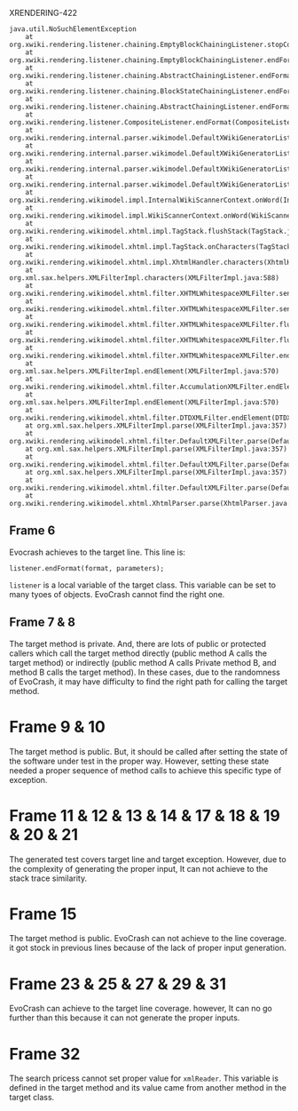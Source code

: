 XRENDERING-422
```
java.util.NoSuchElementException
	at org.xwiki.rendering.listener.chaining.EmptyBlockChainingListener.stopContainerBlock(EmptyBlockChainingListener.java:458)
	at org.xwiki.rendering.listener.chaining.EmptyBlockChainingListener.endFormat(EmptyBlockChainingListener.java:263)
	at org.xwiki.rendering.listener.chaining.AbstractChainingListener.endFormat(AbstractChainingListener.java:290)
	at org.xwiki.rendering.listener.chaining.BlockStateChainingListener.endFormat(BlockStateChainingListener.java:439)
	at org.xwiki.rendering.listener.chaining.AbstractChainingListener.endFormat(AbstractChainingListener.java:290)
	at org.xwiki.rendering.listener.CompositeListener.endFormat(CompositeListener.java:253)
	at org.xwiki.rendering.internal.parser.wikimodel.DefaultXWikiGeneratorListener.flushFormat(DefaultXWikiGeneratorListener.java:325)
	at org.xwiki.rendering.internal.parser.wikimodel.DefaultXWikiGeneratorListener.flushFormat(DefaultXWikiGeneratorListener.java:273)
	at org.xwiki.rendering.internal.parser.wikimodel.DefaultXWikiGeneratorListener.flushFormat(DefaultXWikiGeneratorListener.java:267)
	at org.xwiki.rendering.internal.parser.wikimodel.DefaultXWikiGeneratorListener.onWord(DefaultXWikiGeneratorListener.java:906)
	at org.xwiki.rendering.wikimodel.impl.InternalWikiScannerContext.onWord(InternalWikiScannerContext.java:1147)
	at org.xwiki.rendering.wikimodel.impl.WikiScannerContext.onWord(WikiScannerContext.java:597)
	at org.xwiki.rendering.wikimodel.xhtml.impl.TagStack.flushStack(TagStack.java:204)
	at org.xwiki.rendering.wikimodel.xhtml.impl.TagStack.onCharacters(TagStack.java:227)
	at org.xwiki.rendering.wikimodel.xhtml.impl.XhtmlHandler.characters(XhtmlHandler.java:180)
	at org.xml.sax.helpers.XMLFilterImpl.characters(XMLFilterImpl.java:588)
	at org.xwiki.rendering.wikimodel.xhtml.filter.XHTMLWhitespaceXMLFilter.sendCharacters(XHTMLWhitespaceXMLFilter.java:487)
	at org.xwiki.rendering.wikimodel.xhtml.filter.XHTMLWhitespaceXMLFilter.sendCharacters(XHTMLWhitespaceXMLFilter.java:480)
	at org.xwiki.rendering.wikimodel.xhtml.filter.XHTMLWhitespaceXMLFilter.flushContent(XHTMLWhitespaceXMLFilter.java:357)
	at org.xwiki.rendering.wikimodel.xhtml.filter.XHTMLWhitespaceXMLFilter.flushContent(XHTMLWhitespaceXMLFilter.java:335)
	at org.xwiki.rendering.wikimodel.xhtml.filter.XHTMLWhitespaceXMLFilter.endElement(XHTMLWhitespaceXMLFilter.java:200)
	at org.xml.sax.helpers.XMLFilterImpl.endElement(XMLFilterImpl.java:570)
	at org.xwiki.rendering.wikimodel.xhtml.filter.AccumulationXMLFilter.endElement(AccumulationXMLFilter.java:86)
	at org.xml.sax.helpers.XMLFilterImpl.endElement(XMLFilterImpl.java:570)
	at org.xwiki.rendering.wikimodel.xhtml.filter.DTDXMLFilter.endElement(DTDXMLFilter.java:86)
	at org.xml.sax.helpers.XMLFilterImpl.parse(XMLFilterImpl.java:357)
	at org.xwiki.rendering.wikimodel.xhtml.filter.DefaultXMLFilter.parse(DefaultXMLFilter.java:58)
	at org.xml.sax.helpers.XMLFilterImpl.parse(XMLFilterImpl.java:357)
	at org.xwiki.rendering.wikimodel.xhtml.filter.DefaultXMLFilter.parse(DefaultXMLFilter.java:58)
	at org.xml.sax.helpers.XMLFilterImpl.parse(XMLFilterImpl.java:357)
	at org.xwiki.rendering.wikimodel.xhtml.filter.DefaultXMLFilter.parse(DefaultXMLFilter.java:58)
	at org.xwiki.rendering.wikimodel.xhtml.XhtmlParser.parse(XhtmlParser.java:132)
```
## Frame 6
Evocrash achieves to the target line. This line is:
```
listener.endFormat(format, parameters);
```

`listener` is a local variable of the target class. This variable can be set to many tyoes of objects. EvoCrash cannot find the right one.

## Frame 7 & 8
The target method is private. And, there are lots of public or protected callers which call the target method directly (public method A calls the target method) or indirectly (public method A calls Private method B, and method B calls the target method). In these cases, due to the randomness of EvoCrash, it may have difficulty to find the right path for calling the target method.


# Frame 9 & 10

The target method is public. But, it should be called after setting the state of the software under test in the proper way. However, setting these state needed a proper sequence of method calls to achieve this specific type of exception.


# Frame 11 & 12 & 13 & 14 & 17 & 18 & 19 & 20 & 21
The generated test covers target line and target exception. However, due to the complexity of generating the proper input, It can not achieve to the stack trace similarity.

# Frame 15
The target method is public. EvoCrash can not achieve to the line coverage. it got stock in previous lines because of the lack of proper input generation.

# Frame 23 & 25 & 27 & 29 & 31
EvoCrash can achieve to the target line coverage. however, It can no go further than this because it can not generate the proper inputs.

# Frame 32
The search pricess cannot set proper value for `xmlReader`. This variable is defined in the target method and its value came from another method in the target class.
